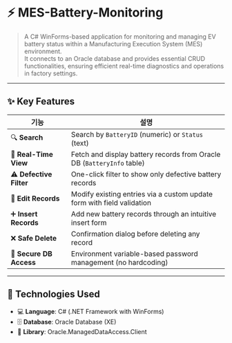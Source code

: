 # ⚡ MES-Battery-Monitoring

> A C# WinForms-based application for monitoring and managing EV battery status within a Manufacturing Execution System (MES) environment.<br>
> It connects to an Oracle database and provides essential CRUD functionalities, ensuring efficient real-time diagnostics and operations in factory settings.

---

## ✨ Key Features

| 기능 | 설명 |
|------|------|
| 🔍 **Search** | Search by `BatteryID` (numeric) or `Status` (text) |
| 🔄 **Real-Time View** | Fetch and display battery records from Oracle DB (`BatteryInfo` table) |
| ⚠️ **Defective Filter** | One-click filter to show only defective battery records |
| 📝 **Edit Records** | Modify existing entries via a custom update form with field validation |
| ➕ **Insert Records** | Add new battery records through an intuitive insert form |
| ❌ **Safe Delete** | Confirmation dialog before deleting any record |
| 🔐 **Secure DB Access** | Environment variable-based password management (no hardcoding) |

---

## 🧰 Technologies Used

- 💻 **Language**: C# (.NET Framework with WinForms)
- 🗄️ **Database**: Oracle Database (XE)
- 🔌 **Library**: Oracle.ManagedDataAccess.Client

